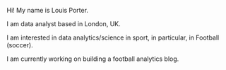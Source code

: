 Hi! My name is Louis Porter.

I am data analyst based in London, UK.

I am interested in data analytics/science in sport, in particular, in Football (soccer).

I am currently working on building a football analytics blog.
